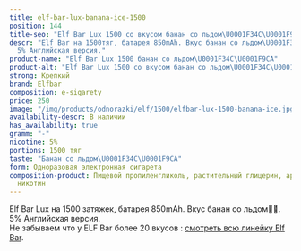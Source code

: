 ```yaml
---
title: elf-bar-lux-banana-ice-1500
position: 144
title-seo: "Elf Bar Lux 1500 со вкусом банан со льдом\U0001F34C\U0001F9CA"
descr: "Elf Bar на 1500тяг, батарея 850mAh. Вкус банан со льдом\U0001F34C\U0001F9CA.
  5% Английская версия."
product-name: "Elf Bar Lux 1500 банан со льдом\U0001F34C\U0001F9CA"
product-alt: "Elf Bar Lux 1500 со вкусом банан со льдом\U0001F34C\U0001F9CA"
strong: Крепкий
brand: Elfbar
composition: e-sigarety
price: 250
image: "/img/products/odnorazki/elf/1500/elfbar-lux-1500-banana-ice.jpg"
availability-descr: В наличии
has_availability: true
gramm: "-"
nicotine: 5%
portions: 1500 тяг
taste: "Банан со льдом\U0001F34C\U0001F9CA"
form: Одноразовая электронная сигарета
composition-product: Пищевой пропиленгликоль, растительный глицерин, ароматизатор,
  никотин
---
```


Elf Bar Lux на 1500 затяжек, батарея 850mAh. Вкус банан со льдом🍌🧊. 5% Английская версия.<br>
Не забываем что у ELF Bar более 20 вкусов : [смотреть всю линейку Elf Bar](/elfbar).